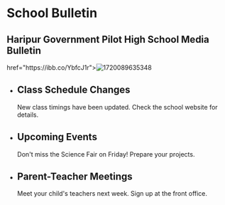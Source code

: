 <h1>School Bulletin</h1> 
<!DOCTYPE html>
<html>
<body>
 <h2>Haripur Government Pilot High School Media Bulletin </h1>
      <a> href="https://ibb.co/YbfcJ1r"><img src="https://i.ibb.co/3kSpVjJ/1720089635348.jpg" alt="1720089635348" border="0"></a> 
<ul>
        <li>
            <h2>Class Schedule Changes</h2>
            <p>New class timings have been updated. Check the school website for details.</p>
        </li>
        <li>
            <h2>Upcoming Events</h2>
            <p>Don't miss the Science Fair on Friday! Prepare your projects.</p>
        </li>
        <li>
            <h2>Parent-Teacher Meetings</h2>
            <p>Meet your child's teachers next week. Sign up at the front office.</p>
        </li>
    </ul>
</body>
</html>
